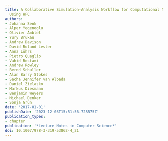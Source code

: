 ```yaml
---
title: A Collaborative Simulation-Analysis Workflow for Computational Neuroscience
  Using HPC
authors:
- Johanna Senk
- Alper Yegenoglu
- Olivier Amblet
- Yury Brukau
- Andrew Davison
- David Roland Lester
- Anna Lührs
- Pietro Quaglio
- Vahid Rostami
- Andrew Rowley
- Bernd Schuller
- Alan Barry Stokes
- Sacha Jennifer van Albada
- Daniel Zielasko
- Markus Diesmann
- Benjamin Weyers
- Michael Denker
- Sonja Grün
date: '2017-01-01'
publishDate: '2023-12-03T15:51:56.728575Z'
publication_types:
- chapter
publication: '*Lecture Notes in Computer Science*'
doi: 10.1007/978-3-319-53862-4_21
---
```

